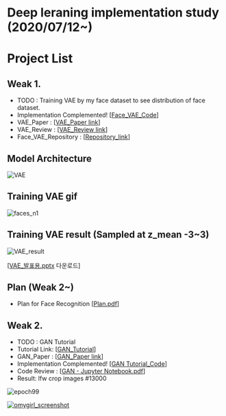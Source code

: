 # Deep leraning implementation study (2020/07/12~)

# Project List

## Weak 1.
- TODO : Training VAE by my face dataset to see distribution of face dataset.
- Implementation Complemented! [[Face_VAE_Code](https://github.com/kdh4672/Face_VAE/blob/master/VAE/VAE_Face.py)]
- VAE_Paper :  [[VAE_Paper link](https://arxiv.org/pdf/1312.6114.pdf?source=post_page---------------------------)]
- VAE_Review : [[VAE_Review link](https://github.com/kdh4672/Daehyeon.github.io/blob/master/Paper_Review/VAE.pdf)]
- Face_VAE_Repository : [[Repository_link](https://github.com/kdh4672/Face_VAE/tree/master/VAE)]
## Model Architecture
![VAE](https://user-images.githubusercontent.com/54311546/87496168-ffa65280-c68d-11ea-82c6-1cabbb0ecd4e.jpg)

## Training VAE gif
![faces_n1](https://user-images.githubusercontent.com/54311546/87400438-c6b99f80-c5f3-11ea-8ef4-52d0881840cd.gif)

## Training VAE result (Sampled at z_mean -3~3)
![VAE_result](https://user-images.githubusercontent.com/54311546/87406921-667b2b80-c5fc-11ea-8a5c-e666ef6583bb.png)


[[VAE_발표용.pptx](https://github.com/kdh4672/dlstudy/files/4942047/VAE_.pptx) 다운로드]
## Plan (Weak 2~)
- Plan for Face Recognition [[Plan.pdf](https://github.com/kdh4672/dlstudy/files/4943848/default.pdf)]

## Weak 2.
- TODO : GAN Tutorial
- Tutorial Link: [[GAN_Tutorial](https://dreamgonfly.github.io/blog/gan-explained/)]
- GAN_Paper :  [[GAN_Paper link](https://github.com/kdh4672/DH_Lab/blob/master/Interesting_Papers/GAN.pdf)]
- Implementation Complemented! [[GAN Tutorial_Code](https://github.com/kdh4672/DH_Lab/blob/master/Deeplearning_Basic/GAN_Tutorial_Mnist.ipynb)]
- Code Review : [[GAN - Jupyter Notebook.pdf](https://github.com/kdh4672/DH_Lab/blob/master/Deeplearning_Basic/GAN%20-%20Jupyter%20Notebook.pdf)]
- Result: lfw crop images #13000

![epoch99](https://user-images.githubusercontent.com/54311546/88498013-ee016b00-cffc-11ea-95b9-b8115824de47.png)

[![omygirl_screenshot](https://user-images.githubusercontent.com/54311546/88782755-eb537100-d1c8-11ea-9201-a6b832aae33c.png)](https://www.youtube.com/watch?v=0F1oqP9ooMA&feature=youtu.be)
